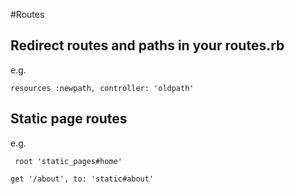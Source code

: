 #Routes

## Redirect routes and paths in your routes.rb

e.g.

```resources :newpath, controller: 'oldpath' ```

## Static page routes

e.g.

```  root 'static_pages#home' ```

``` get '/about', to: 'static#about' ```